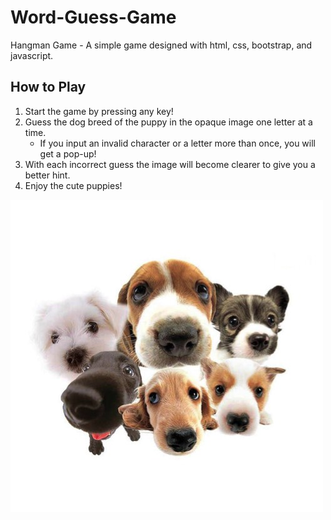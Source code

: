 # Word-Guess-Game
Hangman Game - A simple game designed with html, css, bootstrap, and javascript. 

## How to Play
1. Start the game by pressing any key!
1. Guess the dog breed of the puppy in the opaque image one letter at a time.
    * If you input an invalid character or a letter more than once, you will get a pop-up!
1. With each incorrect guess the image will become clearer to give you a better hint.
1. Enjoy the cute puppies!

![Image of Dogs](https://github.com/joverlee521/Word-Guess-Game/blob/master/assets/images/breeds.jpg)
